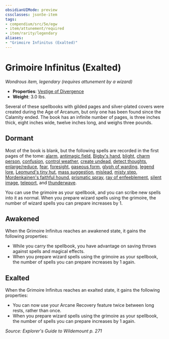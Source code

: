 ```yaml
---
obsidianUIMode: preview
cssclasses: json5e-item
tags:
- compendium/src/5e/egw
- item/attunement/required
- item/rarity/legendary
aliases: 
- "Grimoire Infinitus (Exalted)"
---
```

# Grimoire Infinitus (Exalted)
*Wondrous item, legendary (requires attunement by a wizard)*  

- **Properties**: [Vestige of Divergence](2-Mechanics/CLI/rules/item-properties.md#Vestige%20of%20Divergence)
- **Weight**: 3.0 lbs.

Several of these spellbooks with gilded pages and silver-plated covers were created during the Age of Arcanum, but only one has been found since the Calamity ended. The book has an infinite number of pages, is three inches thick, eight inches wide, twelve inches long, and weighs three pounds.

## Dormant

Most of the book is blank, but the following spells are recorded in the first pages of the tome: [alarm](2-Mechanics/CLI/spells/alarm.md), [antimagic field](2-Mechanics/CLI/spells/antimagic-field.md), [Bigby's hand](2-Mechanics/CLI/spells/bigbys-hand.md), [blight](2-Mechanics/CLI/spells/blight.md), [charm person](2-Mechanics/CLI/spells/charm-person.md), [confusion](2-Mechanics/CLI/spells/confusion.md), [control weather](2-Mechanics/CLI/spells/control-weather.md), [create undead](2-Mechanics/CLI/spells/create-undead.md), [detect thoughts](2-Mechanics/CLI/spells/detect-thoughts.md), [enlarge/reduce](2-Mechanics/CLI/spells/enlarge-reduce.md), [fear](2-Mechanics/CLI/spells/fear.md), [foresight](2-Mechanics/CLI/spells/foresight.md), [gaseous form](2-Mechanics/CLI/spells/gaseous-form.md), [glyph of warding](2-Mechanics/CLI/spells/glyph-of-warding.md), [legend lore](2-Mechanics/CLI/spells/legend-lore.md), [Leomund's tiny hut](2-Mechanics/CLI/spells/leomunds-tiny-hut.md), [mass suggestion](2-Mechanics/CLI/spells/mass-suggestion.md), [mislead](2-Mechanics/CLI/spells/mislead.md), [misty step](2-Mechanics/CLI/spells/misty-step.md), [Mordenkainen's faithful hound](2-Mechanics/CLI/spells/mordenkainens-faithful-hound.md), [prismatic spray](2-Mechanics/CLI/spells/prismatic-spray.md), [ray of enfeeblement](2-Mechanics/CLI/spells/ray-of-enfeeblement.md), [silent image](2-Mechanics/CLI/spells/silent-image.md), [teleport](2-Mechanics/CLI/spells/teleport.md), and [thunderwave](2-Mechanics/CLI/spells/thunderwave.md).

You can use the grimoire as your spellbook, and you can scribe new spells into it as normal. When you prepare wizard spells using the grimoire, the number of wizard spells you can prepare increases by 1.

## Awakened

When the Grimoire Infinitus reaches an awakened state, it gains the following properties:

- While you carry the spellbook, you have advantage on saving throws against spells and magical effects.  
- When you prepare wizard spells using the grimoire as your spellbook, the number of spells you can prepare increases by 1 again.  

## Exalted

When the Grimoire Infinitus reaches an exalted state, it gains the following properties:

- You can now use your Arcane Recovery feature twice between long rests, rather than once.  
- When you prepare wizard spells using the grimoire as your spellbook, the number of spells you can prepare increases by 1 again.  

*Source: Explorer's Guide to Wildemount p. 271*